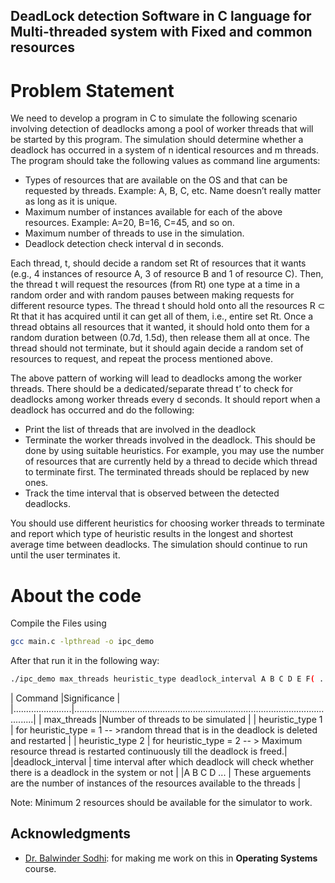 ## DeadLock detection Software in C language for Multi-threaded system with Fixed and common resources


# Problem Statement

We need to develop a program in C to simulate the following scenario involving detection of deadlocks among a pool of worker threads that will be started by this program. The simulation should determine whether a deadlock has occurred in a system of n identical resources and m threads. The program should take the following values as command line arguments:

* Types of resources that are available on the OS and that can be requested by threads. Example: A, B, C, etc. Name doesn’t really matter as long as it is unique.
* Maximum number of instances available for each of the above resources. Example: A=20, B=16, C=45, and so on.
* Maximum number of threads to use in the simulation.
* Deadlock detection check interval d in seconds.

Each thread, t, should decide a random set Rt of resources that it wants (e.g., 4 instances of resource A, 3 of resource B and 1 of resource C). Then, the thread t will request the resources (from Rt) one type at a time in a random order and with random pauses between making requests for different resource types. The thread t should hold onto all the resources R ⊂ Rt that it has acquired until it can get all of them, i.e., entire set Rt. Once a thread obtains all resources that it wanted, it should hold onto them for a random duration between (0.7d, 1.5d), then release them all at once. The thread should not terminate, but it should again decide a random set of resources to request, and repeat the process mentioned above.

The above pattern of working will lead to deadlocks among the worker threads. There should be a dedicated/separate thread t’ to check for deadlocks among worker threads every d seconds. It should report when a deadlock has occurred and do the following:

* Print the list of threads that are involved in the deadlock
* Terminate the worker threads involved in the deadlock. This should be done by using suitable heuristics. For example, you may use the number of resources that are currently held by a thread to decide which thread to terminate first. The terminated threads should be replaced by new ones.
* Track the time interval that is observed between the detected deadlocks.

You should use different heuristics for choosing worker threads to terminate and report which type of heuristic results in the longest and shortest average time between deadlocks. The simulation should continue to run until the user terminates it.

# About the code
Compile the Files using

```bash
gcc main.c -lpthread -o ipc_demo
```


After that run it in the following way:

```bash
./ipc_demo max_threads heuristic_type deadlock_interval A B C D E F( ... continued)
```

| Command               |Significance                                                                                                |
|.......................|............................................................................................................|
| max_threads           |Number of threads to be simulated                                                                           |
| heuristic_type     1  |   for heuristic_type = 1 -- >random thread that is in the deadlock is deleted and restarted                |
| heuristic_type     2  |   for heuristic_type = 2 -- > Maximum resource thread is restarted continuously till the deadlock is freed.|
|deadlock_interval      | time interval after which deadlock will check whether there is a deadlock in the system or not             |
|A B C D ...            | These arguements are the number of instances of the resources available to the threads                     |


Note: Minimum 2 resources should be available for the simulator to work.


## Acknowledgments

* [Dr. Balwinder Sodhi](https://cse.iitrpr.ac.in/sodhi/): for making me work on this in **Operating Systems** course.


